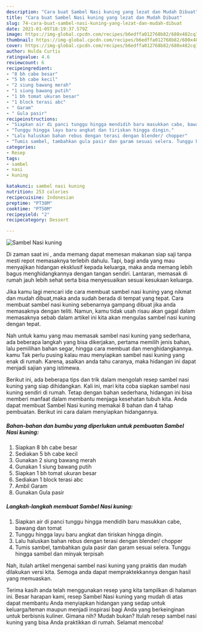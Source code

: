 ```yaml
---
description: "Cara buat Sambel Nasi kuning yang lezat dan Mudah Dibuat"
title: "Cara buat Sambel Nasi kuning yang lezat dan Mudah Dibuat"
slug: 74-cara-buat-sambel-nasi-kuning-yang-lezat-dan-mudah-dibuat
date: 2021-01-05T18:19:37.579Z
image: https://img-global.cpcdn.com/recipes/b6edffa012768b82/680x482cq70/sambel-nasi-kuning-foto-resep-utama.jpg
thumbnail: https://img-global.cpcdn.com/recipes/b6edffa012768b82/680x482cq70/sambel-nasi-kuning-foto-resep-utama.jpg
cover: https://img-global.cpcdn.com/recipes/b6edffa012768b82/680x482cq70/sambel-nasi-kuning-foto-resep-utama.jpg
author: Hulda Curtis
ratingvalue: 4.6
reviewcount: 6
recipeingredient:
- "8 bh cabe besar"
- "5 bh cabe kecil"
- "2 siung bawang merah"
- "1 siung bawang putih"
- "1 bh tomat ukuran besar"
- "1 block terasi abc"
- " Garam"
- " Gula pasir"
recipeinstructions:
- "Siapkan air di panci tunggu hingga mendidih baru masukkan cabe, bawang dan tomat"
- "Tunggu hingga layu baru angkat dan tiriskan hingga dingin."
- "Lalu haluskan bahan rebus dengan terasi dengan blender/ chopper"
- "Tumis sambel, tambahkan gula pasir dan garam sesuai selera. Tunggu hingga sambel dan minyak terpisah"
categories:
- Resep
tags:
- sambel
- nasi
- kuning

katakunci: sambel nasi kuning 
nutrition: 253 calories
recipecuisine: Indonesian
preptime: "PT38M"
cooktime: "PT50M"
recipeyield: "2"
recipecategory: Dessert

---
```



![Sambel Nasi kuning](https://img-global.cpcdn.com/recipes/b6edffa012768b82/680x482cq70/sambel-nasi-kuning-foto-resep-utama.jpg)

Di zaman  saat ini , anda memang dapat memesan makanan siap saji tanpa mesti repot memasaknya terlebih dahulu. Tapi, bagi anda yang mau menyajikan hidangan eksklusif kepada keluarga, maka anda memang lebih bagus menghidangkannya dengan tangan sendiri. Lantaran, memasak di rumah jauh lebih sehat serta bisa menyesuaikan sesuai kesukaan keluarga.

Jika kamu lagi mencari ide cara membuat sambel nasi kuning yang nikmat dan mudah dibuat,maka anda sudah berada di tempat yang tepat. Cara membuat sambel nasi kuning  sebenarnya gampang dibuat jika anda memasaknya dengan teliti. Namun, kamu tidak usah risau akan gagal dalam memasaknya 
sebab dalam artikel ini kita akan mengulas sambel nasi kuning dengan tepat.  



Nah untuk kamu yang mau memasak sambel nasi kuning yang sederhana, ada beberapa langkah yang bisa dikerjakan, pertama memilih jenis bahan, lalu pemilihan bahan segar, hingga cara membuat dan menghidangkannya. kamu Tak perlu pusing kalau mau menyiapkan sambel nasi kuning yang enak di rumah. Karena, asalkan anda  tahu caranya, maka hidangan ini dapat menjadi sajian yang istimewa.

Berikut ini, ada beberapa tips dan trik dalam mengolah resep sambel nasi kuning yang siap dihidangkan. Kali ini, mari kita coba siapkan sambel nasi kuning sendiri di rumah. Tetap dengan bahan sederhana, hidangan ini bisa memberi manfaat dalam membantu menjaga kesehatan tubuh kita. Anda dapat membuat Sambel Nasi kuning memakai 8 bahan dan 4 tahap pembuatan. Berikut ini cara dalam menyiapkan hidangannya.

<!--inarticleads1-->

##### Bahan-bahan dan bumbu yang diperlukan untuk pembuatan Sambel Nasi kuning:

1. Siapkan 8 bh cabe besar
1. Sediakan 5 bh cabe kecil
1. Gunakan 2 siung bawang merah
1. Gunakan 1 siung bawang putih
1. Siapkan 1 bh tomat ukuran besar
1. Sediakan 1 block terasi abc
1. Ambil  Garam
1. Gunakan  Gula pasir




<!--inarticleads2-->

##### Langkah-langkah membuat Sambel Nasi kuning:

1. Siapkan air di panci tunggu hingga mendidih baru masukkan cabe, bawang dan tomat
1. Tunggu hingga layu baru angkat dan tiriskan hingga dingin.
1. Lalu haluskan bahan rebus dengan terasi dengan blender/ chopper
1. Tumis sambel, tambahkan gula pasir dan garam sesuai selera. Tunggu hingga sambel dan minyak terpisah




Nah, itulah artikel mengenai  sambel nasi kuning  yang praktis dan mudah dilakukan versi kita. Semoga anda dapat mempraktekkannya dengan hasil yang memuaskan. 

Terima kasih anda telah menggunakan resep yang kita tampilkan di halaman ini. Besar harapan kami, resep  Sambel Nasi kuning yang mudah di atas dapat membantu Anda menyiapkan hidangan yang sedap untuk keluarga/teman maupun menjadi inspirasi bagi Anda yang berkeinginan untuk berbisnis kuliner. Gimana nih? Mudah bukan? Itulah resep sambel nasi kuning yang bisa Anda praktikkan di rumah. Selamat mencoba!

